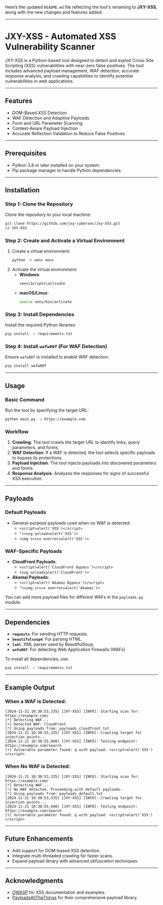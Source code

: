 Here’s the updated `README.md` file reflecting the tool's renaming to **JXY-XSS**, along with the new changes and features added:

---

# JXY-XSS - Automated XSS Vulnerability Scanner

JXY-XSS is a Python-based tool designed to detect and exploit Cross-Site Scripting (XSS) vulnerabilities with near-zero false positives. The tool includes advanced payload management, WAF detection, accurate response analysis, and crawling capabilities to identify potential vulnerabilities in web applications.

---

## Features
- DOM-Based XSS Detection
- WAF Detection and Adaptive Payloads
- Form and URL Parameter Scanning
- Context-Aware Payload Injection
- Accurate Reflection Validation to Reduce False Positives

---

## Prerequisites
- Python 3.8 or later installed on your system.
- Pip package manager to handle Python dependencies.

---

## Installation

### Step 1: Clone the Repository
Clone the repository to your local machine:
```bash
git clone https://github.com/jxy-cybersec/Jxy-XSS.git
cd JXY-XSS
```

### Step 2: Create and Activate a Virtual Environment
1. Create a virtual environment:
   ```bash
   python -m venv venv
   ```
2. Activate the virtual environment:
   - **Windows**:
     ```bash
     venv\Scripts\activate
     ```
   - **macOS/Linux**:
     ```bash
     source venv/bin/activate
     ```

### Step 3: Install Dependencies
Install the required Python libraries:
```bash
pip install -r requirements.txt
```

### Step 4: Install `wafw00f` (For WAF Detection)
Ensure `wafw00f` is installed to enable WAF detection:
```bash
pip install wafw00f
```

---

## Usage

### Basic Command
Run the tool by specifying the target URL:
```bash
python main.py -u https://example.com
```

### Workflow
1. **Crawling**: The tool crawls the target URL to identify links, query parameters, and forms.
2. **WAF Detection**: If a WAF is detected, the tool selects specific payloads to bypass its protections.
3. **Payload Injection**: The tool injects payloads into discovered parameters and forms.
4. **Response Analysis**: Analyzes the responses for signs of successful XSS execution.

---

## Payloads

### Default Payloads
- General-purpose payloads used when no WAF is detected:
  - `<script>alert('XSS')</script>`
  - `"><svg onload=alert('XSS')>`
  - `<img src=x onerror=alert('XSS')>`

### WAF-Specific Payloads
- **CloudFront Payloads**:
  - `<script>alert('CloudFront Bypass')</script>`
  - `<svg onload=alert('CloudFront')>`
- **Akamai Payloads**:
  - `<script>alert('Akamai Bypass')</script>`
  - `"><img src=x onerror=alert('Akamai')>`

You can add more payload files for different WAFs in the `payloads.py` module.

---

## Dependencies

- **`requests`**: For sending HTTP requests.
- **`beautifulsoup4`**: For parsing HTML.
- **`lxml`**: XML parser used by BeautifulSoup.
- **`wafw00f`**: For detecting Web Application Firewalls (WAFs).

To install all dependencies, use:
```bash
pip install -r requirements.txt
```

---

## Example Output
### When a WAF is Detected:
```
[2024-11-21 10:30:53,335] [JXY-XSS] [INFO]: Starting scan for: https://example.com/
[*] Detecting WAF...
[+] Detected WAF: CloudFront
[*] Using payloads from: payloads_cloudfront.txt
[2024-11-21 10:30:53,335] [JXY-XSS] [INFO]: Crawling target for injection points...
[2024-11-21 10:30:55,940] [JXY-XSS] [INFO]: Testing endpoint: https://example.com/search
[+] Vulnerable parameter found: q with payload: <script>alert('XSS')</script>
```

### When No WAF is Detected:
```
[2024-11-21 10:30:53,335] [JXY-XSS] [INFO]: Starting scan for: https://example.com/
[*] Detecting WAF...
[!] No WAF detected. Proceeding with default payloads.
[*] Using payloads from: payloads_default.txt
[2024-11-21 10:30:53,335] [JXY-XSS] [INFO]: Crawling target for injection points...
[2024-11-21 10:30:55,940] [JXY-XSS] [INFO]: Testing endpoint: https://example.com/search
[+] Vulnerable parameter found: q with payload: <script>alert('XSS')</script>
```

---

## Future Enhancements
- Add support for DOM-based XSS detection.
- Integrate multi-threaded crawling for faster scans.
- Expand payload library with advanced obfuscation techniques.

---

## Acknowledgments
- [OWASP](https://owasp.org/) for XSS documentation and examples.
- [PayloadsAllTheThings](https://github.com/swisskyrepo/PayloadsAllTheThings) for their comprehensive payload library.